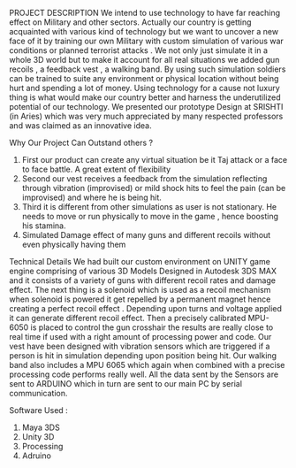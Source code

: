 PROJECT DESCRIPTION
We intend to use technology to have far reaching effect on Military and other sectors. Actually our country is getting acquainted with various kind of technology but we want to uncover a new face of it by training our own Military with custom simulation of various war conditions or planned terrorist attacks . We not only just simulate it in a whole 3D world but to make it account for all real situations we added gun recoils , a feedback vest , a walking band. By using such simulation soldiers can be trained to suite any environment or physical location without being hurt and spending a lot of money. Using technology for a cause not luxury thing is what would make our country better and harness the underutilized potential of our technology. We presented our prototype Design at SRISHTI (in Aries) which was very much appreciated by many respected professors and was claimed as an innovative idea.

Why Our Project Can Outstand others ?
1) First our product can create any virtual situation be it Taj attack or a face to face battle. A great extent of flexibility
2) Second our vest receives a feedback from the simulation reflecting through vibration (improvised) or mild shock hits to feel the pain (can be improvised) and where he is being hit.
3) Third it is different from other simulations as user is not stationary. He needs to move or run physically to move in the game , hence boosting his stamina.
4) Simulated Damage effect of many guns and different recoils without even physically having them

Technical Details
We had built our custom environment on UNITY game engine comprising of various 3D Models Designed in Autodesk 3DS MAX and it consists of a variety of guns with different recoil rates and damage effect. The next thing is a solenoid which is used as a recoil mechanism when solenoid is powered it get repelled by a permanent magnet hence creating a perfect recoil effect . Depending upon turns and voltage applied it can generate different recoil effect. Then a precisely calibrated MPU-6050 is placed to control the gun crosshair the results are really close to real time if used with a right amount of processing power and code. Our vest have been designed with vibration sensors which are triggered if a person is hit in simulation depending upon position being hit. Our walking band also includes a MPU 6065 which again when combined with a precise processing code performs really well. All the data sent by the Sensors are sent
to ARDUINO which in turn are sent to our main PC by serial communication.

Software Used :

1) Maya 3DS
2) Unity 3D
3) Processing
4) Adruino
